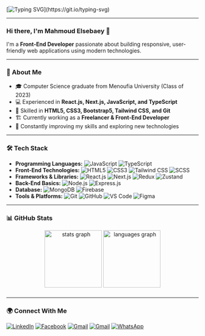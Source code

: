 
[![Typing SVG](https://readme-typing-svg.herokuapp.com?font=Fira+Code&pause=1000&color=0AFF00&width=435&lines=Welcome+to+my+GitHub+Profile!)](https://git.io/typing-svg)

---

### Hi there, I'm Mahmoud Elsebaey 👋

I'm a **Front-End Developer** passionate about building responsive, user-friendly web applications using modern technologies.

---

### 🚀 About Me
- 🎓 Computer Science graduate from Menoufia University (Class of 2023)
- 💻 Experienced in **React.js, Next.js, JavaScript, and TypeScript**
- 🌟 Skilled in **HTML5, CSS3, Bootstrap5, Tailwind CSS, and Git**
- 🏗️ Currently working as a **Freelancer & Front-End Developer**
- 🎯 Constantly improving my skills and exploring new technologies

---

### 🛠️ Tech Stack

- **Programming Languages:** ![JavaScript](https://img.shields.io/badge/-JavaScript-F7DF1E?style=flat&logo=javascript&logoColor=black) ![TypeScript](https://img.shields.io/badge/-TypeScript-3178C6?style=flat&logo=typescript&logoColor=white)
- **Front-End Technologies:** ![HTML5](https://img.shields.io/badge/-HTML5-E34F26?style=flat&logo=html5&logoColor=white) ![CSS3](https://img.shields.io/badge/-CSS3-1572B6?style=flat&logo=css3&logoColor=white) ![Tailwind CSS](https://img.shields.io/badge/-TailwindCSS-38B2AC?style=flat&logo=tailwind-css&logoColor=white) ![SCSS](https://img.shields.io/badge/-SCSS-CC6699?style=flat&logo=sass&logoColor=white)
- **Frameworks & Libraries:** ![React.js](https://img.shields.io/badge/-React-61DAFB?style=flat&logo=react&logoColor=black) ![Next.js](https://img.shields.io/badge/-Next.js-000000?style=flat&logo=nextdotjs&logoColor=white) ![Redux](https://img.shields.io/badge/-Redux-764ABC?style=flat&logo=redux&logoColor=white) ![Zustand](https://img.shields.io/badge/-Zustand-000000?style=flat&logoColor=white)
- **Back-End Basics:** ![Node.js](https://img.shields.io/badge/-Node.js-339933?style=flat&logo=node.js&logoColor=white) ![Express.js](https://img.shields.io/badge/-Express.js-000000?style=flat&logo=express&logoColor=white)
- **Database:** ![MongoDB](https://img.shields.io/badge/-MongoDB-47A248?style=flat&logo=mongodb&logoColor=white) ![Firebase](https://img.shields.io/badge/-Firebase-FFCA28?style=flat&logo=firebase&logoColor=black)
- **Tools & Platforms:** ![Git](https://img.shields.io/badge/-Git-F05032?style=flat&logo=git&logoColor=white) ![GitHub](https://img.shields.io/badge/-GitHub-181717?style=flat&logo=github&logoColor=white) ![VS Code](https://img.shields.io/badge/-VS%20Code-007ACC?style=flat&logo=visual-studio-code&logoColor=white) ![Figma](https://img.shields.io/badge/-Figma-F24E1E?style=flat&logo=figma&logoColor=white)

---

### 📊 GitHub Stats
<div align="center">
  <img src="https://github-readme-stats.vercel.app/api?username=mahmoudSElsebaey&hide_title=false&hide_rank=false&show_icons=true&include_all_commits=true&count_private=true&disable_animations=false&theme=dracula&locale=en&hide_border=false" height="150" alt="stats graph"  />
  <img src="https://github-readme-stats.vercel.app/api/top-langs?username=mahmoudSElsebaey&locale=en&hide_title=false&layout=compact&card_width=320&langs_count=5&theme=dracula&hide_border=false" height="150" alt="languages graph"  />
</div>

###

---

### 🌍 Connect With Me

[![LinkedIn](https://img.shields.io/badge/LinkedIn-blue?style=flat&logo=linkedin)](https://www.linkedin.com/in/mahmoud-elsebaey-888797223/)
[![Facebook](https://img.shields.io/badge/Facebook-1877F2?style=flat&logo=facebook&logoColor=white)](https://www.facebook.com/hoodaa11)
[![Gmail](https://img.shields.io/badge/Gmail-D14836?style=flat&logo=gmail&logoColor=white)](mailto:mahmoudsalahelsebaey@gmail.com)
[![Gmail](https://img.shields.io/badge/Gmail-D14836?style=flat&logo=gmail&logoColor=white)](mailto:mahmoudelsebaey710@gmail.com)
[![WhatsApp](https://img.shields.io/badge/WhatsApp-25D366?style=flat&logo=whatsapp&logoColor=white)](https://wa.me/201207247967)

 
 
